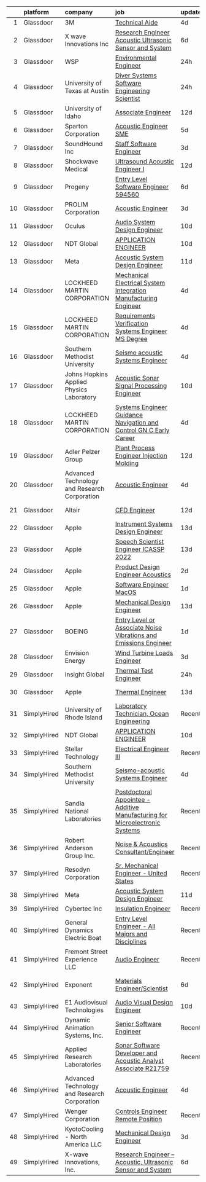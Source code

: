 

|    | platform    | company                                      | job                                                                                                                                                                                                                                                                                                                                                                                                                                                                                                                                                                                                                                                                                                                                                                                                                                                                                                                                                                                                                                                                                                                                                                                                                                                                                                                                                                                                                                                              | update_time   | location                   |
|---:|:------------|:---------------------------------------------|:-----------------------------------------------------------------------------------------------------------------------------------------------------------------------------------------------------------------------------------------------------------------------------------------------------------------------------------------------------------------------------------------------------------------------------------------------------------------------------------------------------------------------------------------------------------------------------------------------------------------------------------------------------------------------------------------------------------------------------------------------------------------------------------------------------------------------------------------------------------------------------------------------------------------------------------------------------------------------------------------------------------------------------------------------------------------------------------------------------------------------------------------------------------------------------------------------------------------------------------------------------------------------------------------------------------------------------------------------------------------------------------------------------------------------------------------------------------------|:--------------|:---------------------------|
|  1 | Glassdoor   | 3M                                           | [Technical Aide](https://www.glassdoor.com/partner/jobListing.htm?pos=116&ao=1136043&s=58&guid=0000018335bb9d0d932a3b06ee5d1005&src=GD_JOB_AD&t=SR&vt=w&cs=1_e4e8ccb9&cb=1663053831762&jobListingId=1008127083485&jrtk=3-0-1gcqrn79gklta801-1gcqrn79vgsqe800-34e2a38751367f7d-)                                                                                                                                                                                                                                                                                                                                                                                                                                                                                                                                                                                                                                                                                                                                                                                                                                                                                                                                                                                                                                                                                                                                                                                  | 4d            | Austin, TX                 |
|  2 | Glassdoor   | X wave Innovations  Inc                      | [Research Engineer   Acoustic  Ultrasonic Sensor and System](https://www.glassdoor.com/partner/jobListing.htm?pos=101&ao=1110586&s=58&guid=0000018335bb9d0d932a3b06ee5d1005&src=GD_JOB_AD&t=SR&vt=w&ea=1&cs=1_6ab6dded&cb=1663053831761&jobListingId=1008120456243&cpc=7AD1D84939BBEEF3&jrtk=3-0-1gcqrn79gklta801-1gcqrn79vgsqe800-8b28430843ee8fd0--6NYlbfkN0BHIfC1zsKGIu0R3teaIu8liT7fbRNLaQeDQfcPJweUKxynNxS1I3QAxxY8sUOPCofg_r53BMj0SbXowN0Fq7NDdNj3ZvmNwkX73jybw_-RU0XFOOqu_8ArTDP4JpwOlNlRmJhZIm22hZH9qKHJE12kr5AUzdWgt6ri3W2_npT1sjAwbd44WNW9zh1HfKyXybKDoUU2cLzmZs3jK1kNhK4EmWpRqxWf8zHHlDEnzKb4_nUWxABoQPUsxLwZWyWpzOIaiQCCViLu47f4D2IL7qQa5ZmstSOqw3RQURWP8IFcjwwG2N1Yft_nAVV9v0WdxsfHP-Plh-96XtE9RVdJjT16HCNAre2pKW-xGCWSNgGETQJOw_ZXmqxBuQl_JUFscBFulqXTjHc7af9g58w-2EbVKLCRmi_exqhVn5RZaeEtZ_LpgVMiBhIpuyH4WtObWAU3AZgIMhjJDPq81B8k2r7SJf0pxC2mzNAK6irKo6Mst65XIkogKzFGNtWIuU4kvg4Y4ZKLs5rOqSWcXh06IdNGZ409xxsNQPFbtiNhjPaH5R7DzGnhVO-b)                                                                                                                                                                                                                                                                                                                                                                                                                                                                                                            | 6d            | Gaithersburg, MD           |
|  3 | Glassdoor   | WSP                                          | [Environmental Engineer](https://www.glassdoor.com/partner/jobListing.htm?pos=126&ao=1136043&s=58&guid=0000018335bb9d0d932a3b06ee5d1005&src=GD_JOB_AD&t=SR&vt=w&cs=1_d72aa851&cb=1663053831763&jobListingId=1008135079902&jrtk=3-0-1gcqrn79gklta801-1gcqrn79vgsqe800-3a8945c45c2858a6-)                                                                                                                                                                                                                                                                                                                                                                                                                                                                                                                                                                                                                                                                                                                                                                                                                                                                                                                                                                                                                                                                                                                                                                          | 24h           | Washington, DC             |
|  4 | Glassdoor   | University of Texas at Austin                | [Diver Systems Software Engineering Scientist](https://www.glassdoor.com/partner/jobListing.htm?pos=123&ao=1136043&s=58&guid=0000018335bb9d0d932a3b06ee5d1005&src=GD_JOB_AD&t=SR&vt=w&cs=1_dd11e260&cb=1663053831763&jobListingId=1008134570966&jrtk=3-0-1gcqrn79gklta801-1gcqrn79vgsqe800-b68ce17203cedfa0-)                                                                                                                                                                                                                                                                                                                                                                                                                                                                                                                                                                                                                                                                                                                                                                                                                                                                                                                                                                                                                                                                                                                                                    | 24h           | Austin, TX                 |
|  5 | Glassdoor   | University of Idaho                          | [Associate Engineer](https://www.glassdoor.com/partner/jobListing.htm?pos=125&ao=1136043&s=58&guid=0000018335bb9d0d932a3b06ee5d1005&src=GD_JOB_AD&t=SR&vt=w&cs=1_a060320e&cb=1663053831763&jobListingId=1008105500449&jrtk=3-0-1gcqrn79gklta801-1gcqrn79vgsqe800-09539089cfeacf8f-)                                                                                                                                                                                                                                                                                                                                                                                                                                                                                                                                                                                                                                                                                                                                                                                                                                                                                                                                                                                                                                                                                                                                                                              | 12d           | Boise, ID                  |
|  6 | Glassdoor   | Sparton Corporation                          | [Acoustic Engineer  SME ](https://www.glassdoor.com/partner/jobListing.htm?pos=130&ao=1136043&s=58&guid=0000018335bb9d0d932a3b06ee5d1005&src=GD_JOB_AD&t=SR&vt=w&ea=1&cs=1_5c3b3124&cb=1663053831764&jobListingId=1008123110741&jrtk=3-0-1gcqrn79gklta801-1gcqrn79vgsqe800-692b4cdd0f771e1e-)                                                                                                                                                                                                                                                                                                                                                                                                                                                                                                                                                                                                                                                                                                                                                                                                                                                                                                                                                                                                                                                                                                                                                                    | 5d            | De Leon Springs, FL        |
|  7 | Glassdoor   | SoundHound Inc                               | [Staff Software Engineer](https://www.glassdoor.com/partner/jobListing.htm?pos=119&ao=1136043&s=58&guid=0000018335bb9d0d932a3b06ee5d1005&src=GD_JOB_AD&t=SR&vt=w&ea=1&cs=1_62de1226&cb=1663053831763&jobListingId=1008130047195&jrtk=3-0-1gcqrn79gklta801-1gcqrn79vgsqe800-3428b7ce9c956431-)                                                                                                                                                                                                                                                                                                                                                                                                                                                                                                                                                                                                                                                                                                                                                                                                                                                                                                                                                                                                                                                                                                                                                                    | 3d            | Santa Clara, CA            |
|  8 | Glassdoor   | Shockwave Medical                            | [Ultrasound Acoustic Engineer I](https://www.glassdoor.com/partner/jobListing.htm?pos=111&ao=1136043&s=58&guid=0000018335bb9d0d932a3b06ee5d1005&src=GD_JOB_AD&t=SR&vt=w&cs=1_7def0e69&cb=1663053831762&jobListingId=1008108505916&jrtk=3-0-1gcqrn79gklta801-1gcqrn79vgsqe800-98808e398b9d1ba3-)                                                                                                                                                                                                                                                                                                                                                                                                                                                                                                                                                                                                                                                                                                                                                                                                                                                                                                                                                                                                                                                                                                                                                                  | 12d           | Santa Clara, CA            |
|  9 | Glassdoor   | Progeny                                      | [Entry Level Software Engineer  594560 ](https://www.glassdoor.com/partner/jobListing.htm?pos=118&ao=1136043&s=58&guid=0000018335bb9d0d932a3b06ee5d1005&src=GD_JOB_AD&t=SR&vt=w&cs=1_9ae476f8&cb=1663053831763&jobListingId=1008120992779&jrtk=3-0-1gcqrn79gklta801-1gcqrn79vgsqe800-2b9a7bfbde9af731-)                                                                                                                                                                                                                                                                                                                                                                                                                                                                                                                                                                                                                                                                                                                                                                                                                                                                                                                                                                                                                                                                                                                                                          | 6d            | Manassas, VA               |
| 10 | Glassdoor   | PROLIM Corporation                           | [Acoustic Engineer](https://www.glassdoor.com/partner/jobListing.htm?pos=110&ao=1136043&s=58&guid=0000018335bb9d0d932a3b06ee5d1005&src=GD_JOB_AD&t=SR&vt=w&ea=1&cs=1_b2f879c9&cb=1663053831762&jobListingId=1008128997735&jrtk=3-0-1gcqrn79gklta801-1gcqrn79vgsqe800-958713a621f52ed5-)                                                                                                                                                                                                                                                                                                                                                                                                                                                                                                                                                                                                                                                                                                                                                                                                                                                                                                                                                                                                                                                                                                                                                                          | 3d            | Novi, MI                   |
| 11 | Glassdoor   | Oculus                                       | [Audio System Design Engineer](https://www.glassdoor.com/partner/jobListing.htm?pos=103&ao=1110586&s=58&guid=0000018335bb9d0d932a3b06ee5d1005&src=GD_JOB_AD&t=SR&vt=w&cs=1_55c152db&cb=1663053831761&jobListingId=1008113658597&cpc=F583A5AE0DDDFE3A&jrtk=3-0-1gcqrn79gklta801-1gcqrn79vgsqe800-28c7cf85aae0d09a--6NYlbfkN0DYl4UJW4r1Vl7FEn6T9F-rD9lpC-0oMJVSiWjK_MGUd8e8cHXcpv6KPyjLHZEfqkWF7jx5nefSJB46Wpu88sVmHRl6nBxftk6vkGNTcKdYu9StRJ4PPVJ88bejKAEmkxARDbR2ZgAU1yuwjqEOxhXnu0VJ7oteK4RS4h0U14nQ_iAPa-JDJ05aRnZP5UBFRfqfAitlt0cR2YgMYP5KKd4vudW_nWOip98DqYWvte0HlxIXwh9bUvaXVfULg7d07nzSOWPGRlHsWNkJkTXjKizMyyQlDh-zUf2DiO2vbuwVHfUJUAVjHAkEjoLexSRwK3ehnjoYpGbZ0rTBMXGbvpfwnn7C2RgeU5AYZIoF3TdPjlR_Ty1SlAPeuq0Gq6tCOUl5cid_RJhQNxXGYeXK2EEXrdjr8HFztWwFpOIOowUCdYAw2XQT605WtqqKHDLaIjAz_qh66GIY9zRoRTiYCUwnmMaj1MG4bBB8pFD_jSJu4fLphnBg4TolU8fvBa17Pue6qpuk9mHm_xdLvB7UAqoTRXv0lqMtgftJgAMv7fI51hMxS5Lyvl8QcsDqyCxrmvmMLC-PMAgpNdkTZF_AnB-uEXoTajP86Ar0gcjGFsRPmnubuIeEJaPHdidn5ed_zJWUWNXeJxXzHOrtA-UgV_h56Kg8oTS5x9okMdUL2kZnOxZY8lcpeo4wrAtiH-WkvTDFsRjvKtiuCfJay6MCtw9OFxQNAawfincBYtuNH-yCSQs5k6f6xt8lWz0e9oLM-LGneCi_i_hwSd8gb-ygNiD1E30beS9PgZ9vEVNdGEdgoR3rgd_T2E3ZA-GXkxiu2OoHQPz68oRkAWrWJVs6T-8yVr-a9bzDA7Zh1u6iFzFHqWocDvKs7ly-OVNk7KXd4VxDSJPFWnu2FBMVoPls8nxm-6gpiNMiMryh9IyUkJXDcChPKKfHfwLA4HedSGEFzFe0EDTXdC775CI3aoavMbEglJ_nukHCvdQtq4w6qC7N_jQsCos2iRGI0EAiQC6l2tytG6dSf0FXo8NdhC5qVpb3baC8slfyOW7vG9gWRfVDKvOuCyx0Fopdc-hXSYUS3Lc%3D) | 10d           | Remote                     |
| 12 | Glassdoor   | NDT Global                                   | [APPLICATION ENGINEER](https://www.glassdoor.com/partner/jobListing.htm?pos=124&ao=1136043&s=58&guid=0000018335bb9d0d932a3b06ee5d1005&src=GD_JOB_AD&t=SR&vt=w&ea=1&cs=1_34865d92&cb=1663053831763&jobListingId=1008114555342&jrtk=3-0-1gcqrn79gklta801-1gcqrn79vgsqe800-bfe88a4f5bb1a093-)                                                                                                                                                                                                                                                                                                                                                                                                                                                                                                                                                                                                                                                                                                                                                                                                                                                                                                                                                                                                                                                                                                                                                                       | 10d           | Houston, TX                |
| 13 | Glassdoor   | Meta                                         | [Acoustic System Design Engineer](https://www.glassdoor.com/partner/jobListing.htm?pos=107&ao=1136043&s=58&guid=0000018335bb9d0d932a3b06ee5d1005&src=GD_JOB_AD&t=SR&vt=w&cs=1_8fdf4b92&cb=1663053831762&jobListingId=1008112009631&jrtk=3-0-1gcqrn79gklta801-1gcqrn79vgsqe800-c7dc5a6c273f8688-)                                                                                                                                                                                                                                                                                                                                                                                                                                                                                                                                                                                                                                                                                                                                                                                                                                                                                                                                                                                                                                                                                                                                                                 | 11d           | Remote                     |
| 14 | Glassdoor   | LOCKHEED MARTIN CORPORATION                  | [Mechanical   Electrical System Integration Manufacturing Engineer](https://www.glassdoor.com/partner/jobListing.htm?pos=127&ao=1136043&s=58&guid=0000018335bb9d0d932a3b06ee5d1005&src=GD_JOB_AD&t=SR&vt=w&cs=1_b1ceab1e&cb=1663053831764&jobListingId=1008127863810&jrtk=3-0-1gcqrn79gklta801-1gcqrn79vgsqe800-ed6a3542e867acc0-)                                                                                                                                                                                                                                                                                                                                                                                                                                                                                                                                                                                                                                                                                                                                                                                                                                                                                                                                                                                                                                                                                                                               | 4d            | Kennedy Space Center, FL   |
| 15 | Glassdoor   | LOCKHEED MARTIN CORPORATION                  | [Requirements   Verification Systems Engineer  MS Degree ](https://www.glassdoor.com/partner/jobListing.htm?pos=115&ao=1136043&s=58&guid=0000018335bb9d0d932a3b06ee5d1005&src=GD_JOB_AD&t=SR&vt=w&cs=1_d815c9bf&cb=1663053831762&jobListingId=1008127863668&jrtk=3-0-1gcqrn79gklta801-1gcqrn79vgsqe800-94158177e2281364-)                                                                                                                                                                                                                                                                                                                                                                                                                                                                                                                                                                                                                                                                                                                                                                                                                                                                                                                                                                                                                                                                                                                                        | 4d            | Sunnyvale, CA              |
| 16 | Glassdoor   | Southern Methodist University                | [Seismo acoustic Systems Engineer](https://www.glassdoor.com/partner/jobListing.htm?pos=129&ao=1136043&s=58&guid=0000018335bb9d0d932a3b06ee5d1005&src=GD_JOB_AD&t=SR&vt=w&cs=1_7337614a&cb=1663053831764&jobListingId=1008126331335&jrtk=3-0-1gcqrn79gklta801-1gcqrn79vgsqe800-5a8e23d9e2fca924-)                                                                                                                                                                                                                                                                                                                                                                                                                                                                                                                                                                                                                                                                                                                                                                                                                                                                                                                                                                                                                                                                                                                                                                | 4d            | Dallas, TX                 |
| 17 | Glassdoor   | Johns Hopkins Applied Physics Laboratory     | [Acoustic Sonar Signal Processing Engineer](https://www.glassdoor.com/partner/jobListing.htm?pos=128&ao=1136043&s=58&guid=0000018335bb9d0d932a3b06ee5d1005&src=GD_JOB_AD&t=SR&vt=w&cs=1_2d4373c9&cb=1663053831764&jobListingId=1008114874395&jrtk=3-0-1gcqrn79gklta801-1gcqrn79vgsqe800-b44bca7d6ef2d0aa-)                                                                                                                                                                                                                                                                                                                                                                                                                                                                                                                                                                                                                                                                                                                                                                                                                                                                                                                                                                                                                                                                                                                                                       | 10d           | Laurel, MD                 |
| 18 | Glassdoor   | LOCKHEED MARTIN CORPORATION                  | [Systems Engineer  Guidance  Navigation and Control GN C   Early Career](https://www.glassdoor.com/partner/jobListing.htm?pos=121&ao=1136043&s=58&guid=0000018335bb9d0d932a3b06ee5d1005&src=GD_JOB_AD&t=SR&vt=w&cs=1_f429fd79&cb=1663053831763&jobListingId=1008127863524&jrtk=3-0-1gcqrn79gklta801-1gcqrn79vgsqe800-3321b21822e93ad2-)                                                                                                                                                                                                                                                                                                                                                                                                                                                                                                                                                                                                                                                                                                                                                                                                                                                                                                                                                                                                                                                                                                                          | 4d            | Uniondale, NY              |
| 19 | Glassdoor   | Adler Pelzer Group                           | [Plant Process Engineer  Injection Molding](https://www.glassdoor.com/partner/jobListing.htm?pos=117&ao=1136043&s=58&guid=0000018335bb9d0d932a3b06ee5d1005&src=GD_JOB_AD&t=SR&vt=w&cs=1_a22cc31b&cb=1663053831763&jobListingId=1008106762114&jrtk=3-0-1gcqrn79gklta801-1gcqrn79vgsqe800-5530e51e80e958d9-)                                                                                                                                                                                                                                                                                                                                                                                                                                                                                                                                                                                                                                                                                                                                                                                                                                                                                                                                                                                                                                                                                                                                                       | 12d           | Thomson, GA                |
| 20 | Glassdoor   | Advanced Technology and Research Corporation | [Acoustic Engineer](https://www.glassdoor.com/partner/jobListing.htm?pos=122&ao=1136043&s=58&guid=0000018335bb9d0d932a3b06ee5d1005&src=GD_JOB_AD&t=SR&vt=w&ea=1&cs=1_367f6be9&cb=1663053831763&jobListingId=1008127090778&jrtk=3-0-1gcqrn79gklta801-1gcqrn79vgsqe800-89e543602943ed7e-)                                                                                                                                                                                                                                                                                                                                                                                                                                                                                                                                                                                                                                                                                                                                                                                                                                                                                                                                                                                                                                                                                                                                                                          | 4d            | Bethesda, MD               |
| 21 | Glassdoor   | Altair                                       | [CFD Engineer](https://www.glassdoor.com/partner/jobListing.htm?pos=113&ao=1136043&s=58&guid=0000018335bb9d0d932a3b06ee5d1005&src=GD_JOB_AD&t=SR&vt=w&ea=1&cs=1_dccfb24c&cb=1663053831762&jobListingId=1008106584702&jrtk=3-0-1gcqrn79gklta801-1gcqrn79vgsqe800-5ad0a7cc3f3808d1-)                                                                                                                                                                                                                                                                                                                                                                                                                                                                                                                                                                                                                                                                                                                                                                                                                                                                                                                                                                                                                                                                                                                                                                               | 12d           | Southfield, MI             |
| 22 | Glassdoor   | Apple                                        | [Instrument Systems Design Engineer](https://www.glassdoor.com/partner/jobListing.htm?pos=105&ao=1110586&s=58&guid=0000018335bb9d0d932a3b06ee5d1005&src=GD_JOB_AD&t=SR&vt=w&cs=1_cd59f798&cb=1663053831761&jobListingId=1008103066454&cpc=F41FEAB56D215062&jrtk=3-0-1gcqrn79gklta801-1gcqrn79vgsqe800-e0dd8e63f2651d59--6NYlbfkN0BvKrLyj5gPmtZO9T8euul8TCxuuKNOtzRJOomxnwSEodTz2Bc-sPZlSXfvz6ygy0udUXuuEq4f77V5GBuk8TjVBfDiJ_4F1u6MGoi0Sdvwk0VPjK4BPMhIApUqmPZBP_N8H3GypWC-wPlAuK6CdtyW4irdEFbNOynGuWb_kZIf5VvpT9APgq3UVqpSMMD8NCEZrylFxE4TNtxqv6a8avCEksYwYHMWhvFVY1FPjIjX--c3bqYCbYVEAx_gWPfB2ih-mVcXIsBOqyyzyANjKIRITHqzySBqbS9yu7RGdhMyvXqclvrQL-2Y7-mbo4xXg4-b6OriKRpJ_QtTi5AistDbOBrrDpqcR56mCcql4_8AgQB1JxHtknMc3VW0hraUatW5R584SBd349gj8LkKdG1ERaesnI8kgpEePYHrCpkxVrEfjgg0RGyUkZUW8hmqbfdXGHk6pWMzJPYntClO2rSiiQlltyzoINJMN_LfHfRyQGPl-onYTaXmpAcgToUs5zfMUex7FWEWzgoBpzdqD6Vy-3DGQGnAF0E2bFvK44PKI1QMzdLEe_KJlmM2Ly9sJ6tftH592kBP-Ck8CqRtkfg1u0Bd9-1UcmzBNBzbLmZF_ldi6vi-dDRjZj7eaJPutUwmeIbgMPjibkkHUFqgril1IIeIHUFxol5qUBjm252xNkcquT79KOm42aIkDH7-YvH7NqCM40GnfYxRdM1BUrQy1D9FcNZWH5UjuQKoKmoym7-IFt5c37tO5M2BJPtXU_ejKJWS44BzKSpg4WDg2rNteyJW0oz6L2pJ5l-nQMRbRozHD9e-e0WFXL-GDKid2Igojw3N4_r-AdRUX3wUNHgzdPLIlYxTkjoduryBJ9IJBzY6u_9GzYKfJvKmwNGeVd7VRtqo4KAH3zW9PrQqv8RxtAHIpSzFDBBP1QgrulT8xY9H-eJPrBUNgT-cER1vZgJHwhygifr0JlLUPoG93fg7)                                                                                                         | 13d           | Austin, TX                 |
| 23 | Glassdoor   | Apple                                        | [Speech Scientist   Engineer  ICASSP 2022 ](https://www.glassdoor.com/partner/jobListing.htm?pos=108&ao=1136043&s=58&guid=0000018335bb9d0d932a3b06ee5d1005&src=GD_JOB_AD&t=SR&vt=w&cs=1_af28c67f&cb=1663053831762&jobListingId=1008105083580&jrtk=3-0-1gcqrn79gklta801-1gcqrn79vgsqe800-62b322b786e144ce-)                                                                                                                                                                                                                                                                                                                                                                                                                                                                                                                                                                                                                                                                                                                                                                                                                                                                                                                                                                                                                                                                                                                                                       | 13d           | Cupertino, CA              |
| 24 | Glassdoor   | Apple                                        | [Product Design Engineer   Acoustics](https://www.glassdoor.com/partner/jobListing.htm?pos=104&ao=1110586&s=58&guid=0000018335bb9d0d932a3b06ee5d1005&src=GD_JOB_AD&t=SR&vt=w&cs=1_1572fb2a&cb=1663053831761&jobListingId=1008131051740&cpc=334ABAF5D42DC775&jrtk=3-0-1gcqrn79gklta801-1gcqrn79vgsqe800-82d80ed8eeb3d195--6NYlbfkN0BvKrLyj5gPmtZO9T8euul8TCxuuKNOtzRJOomxnwSEodTz2Bc-sPZlPHrT5BCwu4SXmWdl-fBj0XhAk_BI58onkdZe_kD44O8sK3bwNyxjQJsO5A55EGA28AgUAL4PCD26XLQDV68k1ergC0CDAIiQ2dH9LpdR4-dZwcPOiW8Ui1863y3biixXZnVgPBwWsildWgSKTMFAxDqCwvvwym8MNGE7xtYN_gwlSErVFZM5Jy3zzdmb6wPPTxJAI_WSZFYDVUnQKYerPX2F2ncxVgXhPtBxAxZBDFYmu2SBbFvGxhQwbTcTznybsyIGASD75dzLMLydEpDbHC3a1KMMui-dbenxUkir-ojqhkbnHAr4r6wvtc8Igl86KpYWWIkC1W6NRZWUZdyGnk30EHxhLn24DrFUj-31LdZwqzkPierZTBxryG-Lw-Vc9ktUkZYQtSYh-A6vhWN9Jd93MhIXjHdiowVM2D2qJCi5ONYUhnCFRa9BeqqFAYY_HIgkfTe6nZWoiVR74Oy63IUo4BJliUcHYXnQj3irjrrV_ob_ohsMqW4hGO5nx_mmpUTPqQW3hzDRt6rxylPg-WejMHSWJD7Y9dmsZB8y44rhvTaAMLWS3iREoorm_Bd4Nw6DrF9mEXRFpPsfASFGmz0BH5ZvNSHa-5WmTkV9hv9vP5B_PaHkSAyuDOPt9Qj5rZ0M4ofjUVxCA6fRd7h22T1nV2kysIuip0YVyH6M-hyUZDT5m_jwGpb_Hxs4IL-4UikZo2kE2apRierqPVIBTPikfq-YmDbdMADYwYMOx9NPny3tsVxYl0midsvOqZKnp9KRsUmANNgFarPXwTyeRibf_TvJ5k4bZwqwXvmZex5N8DRXipbJKJlPaEdZp3EmDoaODC6qd1C2DSkaGpPZvb4V0ALXuVm3S8ANeFVTpYqD0x3r-kvA6HzWpC0KrNDnmjWUPB1OjJOp-vY-bV_cSomitXQOyuCHwQ6w767ZNEA%3D)                                                                                          | 2d            | Boulder, CO                |
| 25 | Glassdoor   | Apple                                        | [Software Engineer  MacOS](https://www.glassdoor.com/partner/jobListing.htm?pos=112&ao=1136043&s=58&guid=0000018335bb9d0d932a3b06ee5d1005&src=GD_JOB_AD&t=SR&vt=w&cs=1_64d95018&cb=1663053831762&jobListingId=1008132846125&jrtk=3-0-1gcqrn79gklta801-1gcqrn79vgsqe800-a266900fb0f2a2cc-)                                                                                                                                                                                                                                                                                                                                                                                                                                                                                                                                                                                                                                                                                                                                                                                                                                                                                                                                                                                                                                                                                                                                                                        | 1d            | Cupertino, CA              |
| 26 | Glassdoor   | Apple                                        | [Mechanical Design Engineer](https://www.glassdoor.com/partner/jobListing.htm?pos=114&ao=1136043&s=58&guid=0000018335bb9d0d932a3b06ee5d1005&src=GD_JOB_AD&t=SR&vt=w&cs=1_fa763912&cb=1663053831762&jobListingId=1008103336425&jrtk=3-0-1gcqrn79gklta801-1gcqrn79vgsqe800-7e9afa81553212bb-)                                                                                                                                                                                                                                                                                                                                                                                                                                                                                                                                                                                                                                                                                                                                                                                                                                                                                                                                                                                                                                                                                                                                                                      | 13d           | Cupertino, CA              |
| 27 | Glassdoor   | BOEING                                       | [Entry Level or Associate Noise  Vibrations and Emissions Engineer](https://www.glassdoor.com/partner/jobListing.htm?pos=102&ao=1110586&s=58&guid=0000018335bb9d0d932a3b06ee5d1005&src=GD_JOB_AD&t=SR&vt=w&cs=1_bd1ba659&cb=1663053831761&jobListingId=1008132389600&cpc=1FDE87803EF93CD3&jrtk=3-0-1gcqrn79gklta801-1gcqrn79vgsqe800-27d1d9c8234ee4b4--6NYlbfkN0BddK4H-tsabPiX3BvkwhvbvP4OkLNzlRX6egXJy9Hb11ERhvpR4KXHOGIJSt-F4Enq6bF-LW6E39e2ESs8dvOue02Wul91ebSUFosyxzMHAVWIJtV0kQvoBTcx0qVB4zA1TW3q5-UTkqrLofh5fux9NAAb-h0WQN7vEd9tYfHscvR6zzkaipdZYWZXmVP8vnabEyypTyTh0WLq0J2lzqFVCux9qIxnl7uCC9I3MwMnLorkMT2NrKhSANhyameH4wKGCriLigEU257VzL-nmhamC3kqUIY43Jw-moLiCYLhwrND6evTAoGfqmmZN83_bSNQ0OToubiB_A7PO6NmTlLJ8yJMqU1s2jcD9vbfWJVRXto6WWOUo54BjCxv7stEaXSAchkuS_TcFzVJAkS2gcY8_4Jt0o7duxWTfsQJ_lRxyRPgHqsO-tAwi2RAqR4fySw%3D)                                                                                                                                                                                                                                                                                                                                                                                                                                                                                                                                                                                                                            | 1d            | Everett, WA                |
| 28 | Glassdoor   | Envision Energy                              | [Wind Turbine Loads Engineer](https://www.glassdoor.com/partner/jobListing.htm?pos=120&ao=1136043&s=58&guid=0000018335bb9d0d932a3b06ee5d1005&src=GD_JOB_AD&t=SR&vt=w&cs=1_6823e948&cb=1663053831763&jobListingId=1008129648945&jrtk=3-0-1gcqrn79gklta801-1gcqrn79vgsqe800-4df370b42c36d15c-)                                                                                                                                                                                                                                                                                                                                                                                                                                                                                                                                                                                                                                                                                                                                                                                                                                                                                                                                                                                                                                                                                                                                                                     | 3d            | Boulder, CO                |
| 29 | Glassdoor   | Insight Global                               | [Thermal Test Engineer](https://www.glassdoor.com/partner/jobListing.htm?pos=106&ao=1110586&s=58&guid=0000018335bb9d0d932a3b06ee5d1005&src=GD_JOB_AD&t=SR&vt=w&cs=1_5b71c9c6&cb=1663053831762&jobListingId=1008133836434&cpc=3BA4CE39D5B5DEF5&jrtk=3-0-1gcqrn79gklta801-1gcqrn79vgsqe800-f42448be0654b7b6--6NYlbfkN0BKkHZu3wF05EeDimN_p6sYpKCMArvwa95YdH7UpkaBCqc7l59ErwqcShpe042ptrx6CwKi4FPz_KytNaNq2Sn_GeZEBYctgmWbnCWvIPc7ayTx96BjzpB9EdJVt0wfOHXowKL1MiULClaaMGrGzru3SRtlE4CRlT_9hrny26-O4OpYTFTeJBcyHWHRsv_CXpClqK6PpdxBmnGPB5qsuk8nkwRegqrMEOrNP09HpSAJP5gTDjZar2zLULIo2ldG51qZDEEUQNQCBF4KvC5troZxcXOIw2z7FiT7Z9CER5fbCBm1CgetfaK6szqsnJUVFy5Y63ntXyV2aqGgc4zBIMAjbhEw7LkTKnOiI43z5UjoJ_7RVdGf9MeHTpYipU9Sp3mw-Uc9I6Fmvuk8isgUP00tJ6tJSZHO5qOTpcfQy2ee19EhflWmp4IuCBJ8YqKFMtlAbLT8-ZHwiIxm97C2SMFMZIlin2kjSYKe8eMMnI0rlA%3D%3D)                                                                                                                                                                                                                                                                                                                                                                                                                                                                                                                                                                                                                          | 24h           | San Jose, CA               |
| 30 | Glassdoor   | Apple                                        | [Thermal Engineer](https://www.glassdoor.com/partner/jobListing.htm?pos=109&ao=1136043&s=58&guid=0000018335bb9d0d932a3b06ee5d1005&src=GD_JOB_AD&t=SR&vt=w&cs=1_4674b5fd&cb=1663053831762&jobListingId=1008103904958&jrtk=3-0-1gcqrn79gklta801-1gcqrn79vgsqe800-994a2d2737b6704b-)                                                                                                                                                                                                                                                                                                                                                                                                                                                                                                                                                                                                                                                                                                                                                                                                                                                                                                                                                                                                                                                                                                                                                                                | 13d           | Cupertino, CA              |
| 31 | SimplyHired | University of Rhode Island                   | [Laboratory Technician, Ocean Engineering](https://www.simplyhired.com/job/1Kx996oem656XXdiRXAVEjAG0eha8Z5uDyl37DUN0hu-3tTEO3tcmg?q=acoustic+engineer)                                                                                                                                                                                                                                                                                                                                                                                                                                                                                                                                                                                                                                                                                                                                                                                                                                                                                                                                                                                                                                                                                                                                                                                                                                                                                                           | Recently      | Narragansett, RI           |
| 32 | SimplyHired | NDT Global                                   | [APPLICATION ENGINEER](https://www.simplyhired.com/job/AjfGDpKF_ot8qfMPg1PBJeUb7dZjm0ucA-CMoRLQJAXMm5XI7kx3gA?q=acoustic+engineer)                                                                                                                                                                                                                                                                                                                                                                                                                                                                                                                                                                                                                                                                                                                                                                                                                                                                                                                                                                                                                                                                                                                                                                                                                                                                                                                               | 10d           | Houston, TX                |
| 33 | SimplyHired | Stellar Technology                           | [Electrical Engineer III](https://www.simplyhired.com/job/llPoCCeFwhRuBpLxkLeEk6WInvgaESX_GWiZv81IOJJumQqvp4xpSA?q=acoustic+engineer)                                                                                                                                                                                                                                                                                                                                                                                                                                                                                                                                                                                                                                                                                                                                                                                                                                                                                                                                                                                                                                                                                                                                                                                                                                                                                                                            | Recently      | Buffalo, NY                |
| 34 | SimplyHired | Southern Methodist University                | [Seismo-acoustic Systems Engineer](https://www.simplyhired.com/job/UK5fj0kLg_vk1fvTh0Zjkl4G5oNdBwXXuzLZwu3eC_qB2N6p0mPKrw?q=acoustic+engineer)                                                                                                                                                                                                                                                                                                                                                                                                                                                                                                                                                                                                                                                                                                                                                                                                                                                                                                                                                                                                                                                                                                                                                                                                                                                                                                                   | 4d            | Dallas, TX                 |
| 35 | SimplyHired | Sandia National Laboratories                 | [Postdoctoral Appointee - Additive Manufacturing for Microelectronic Systems](https://www.simplyhired.com/job/RzvcAQmzmTg1Abl203YmXX_qyVtg1kFo3LNf2wKyu92G86be1A6xRg?q=acoustic+engineer)                                                                                                                                                                                                                                                                                                                                                                                                                                                                                                                                                                                                                                                                                                                                                                                                                                                                                                                                                                                                                                                                                                                                                                                                                                                                        | Recently      | Albuquerque, NM            |
| 36 | SimplyHired | Robert Anderson Group Inc.                   | [Noise & Acoustics Consultant/Engineer](https://www.simplyhired.com/job/3RQyZ2epzGM_J7msygI1rKSrCCt5vftupBGmy5O7vl85YaWUn7J1Hw?q=acoustic+engineer)                                                                                                                                                                                                                                                                                                                                                                                                                                                                                                                                                                                                                                                                                                                                                                                                                                                                                                                                                                                                                                                                                                                                                                                                                                                                                                              | Recently      | Dearborn, MI               |
| 37 | SimplyHired | Resodyn Corporation                          | [Sr. Mechanical Engineer - United States](https://www.simplyhired.com/job/Dmtoa-g2Ut1rMIzgOrsGnHy7Nhyf4XD546fLNxUy18wxXu3ZN6Gh9A?q=acoustic+engineer)                                                                                                                                                                                                                                                                                                                                                                                                                                                                                                                                                                                                                                                                                                                                                                                                                                                                                                                                                                                                                                                                                                                                                                                                                                                                                                            | Recently      | Butte, MT                  |
| 38 | SimplyHired | Meta                                         | [Acoustic System Design Engineer](https://www.simplyhired.com/job/sSRtN-D5PKcDA53mTWpsQ1nocCJbomym6KXfe_F0WBfXc_Mhj_yhPw?q=acoustic+engineer)                                                                                                                                                                                                                                                                                                                                                                                                                                                                                                                                                                                                                                                                                                                                                                                                                                                                                                                                                                                                                                                                                                                                                                                                                                                                                                                    | 11d           | Remote                     |
| 39 | SimplyHired | Cybertec Inc                                 | [Insulation Engineer](https://www.simplyhired.com/job/R9NIaKddZeQK40cmHIll9t1ocv3ZXwQVJEuNWv_rfy_3s3ur4F3URQ?q=acoustic+engineer)                                                                                                                                                                                                                                                                                                                                                                                                                                                                                                                                                                                                                                                                                                                                                                                                                                                                                                                                                                                                                                                                                                                                                                                                                                                                                                                                | Recently      | Houston, TX                |
| 40 | SimplyHired | General Dynamics Electric Boat               | [Entry Level Engineer - All Majors and Disciplines](https://www.simplyhired.com/job/mZBpEuDp-XRP-65DxhFyFP0qHkdFsGb7sqOExAwDeLVsiPN4Mp1NXg?q=acoustic+engineer)                                                                                                                                                                                                                                                                                                                                                                                                                                                                                                                                                                                                                                                                                                                                                                                                                                                                                                                                                                                                                                                                                                                                                                                                                                                                                                  | Recently      | Groton, CT                 |
| 41 | SimplyHired | Fremont Street Experience LLC                | [Audio Engineer](https://www.simplyhired.com/job/_xgSd-rol8UUtKeI4OY-uHjkzf4OUtoHqlYKdcHiTteweI4GM8N5Ig?q=acoustic+engineer)                                                                                                                                                                                                                                                                                                                                                                                                                                                                                                                                                                                                                                                                                                                                                                                                                                                                                                                                                                                                                                                                                                                                                                                                                                                                                                                                     | Recently      | Las Vegas, NV              |
| 42 | SimplyHired | Exponent                                     | [Materials Engineer/Scientist](https://www.simplyhired.com/job/xmTz5-d7YtAIfwE6eSokC7XJON8Ys_QAqrklOiMtlA5S3urpF8ghTw?q=acoustic+engineer)                                                                                                                                                                                                                                                                                                                                                                                                                                                                                                                                                                                                                                                                                                                                                                                                                                                                                                                                                                                                                                                                                                                                                                                                                                                                                                                       | 6d            | Menlo Park, CA +1 location |
| 43 | SimplyHired | E1 Audiovisual Technologies                  | [Audio Visual Design Engineer](https://www.simplyhired.com/job/7cQu1fFLQxew5fXFC7wmvQKm1hpTxrQvJzMC0PN_OgrRwr7E4rCVBQ?q=acoustic+engineer)                                                                                                                                                                                                                                                                                                                                                                                                                                                                                                                                                                                                                                                                                                                                                                                                                                                                                                                                                                                                                                                                                                                                                                                                                                                                                                                       | 10d           | Phoenix, AZ                |
| 44 | SimplyHired | Dynamic Animation Systems, Inc.              | [Senior Software Engineer](https://www.simplyhired.com/job/AzssRDbf5igdq8fjkSjvzuWmDw_CyAuhZOcQrBC3CQsh09Ddu7iG1Q?q=acoustic+engineer)                                                                                                                                                                                                                                                                                                                                                                                                                                                                                                                                                                                                                                                                                                                                                                                                                                                                                                                                                                                                                                                                                                                                                                                                                                                                                                                           | Recently      | Bethesda, MD               |
| 45 | SimplyHired | Applied Research Laboratories                | [Sonar Software Developer and Acoustic Analyst Associate R21759](https://www.simplyhired.com/job/Kjonhx6rqotT16KInNpdD1g1AD-YHGpBOYmlTLUpOzjO1-0c3CDpJg?q=acoustic+engineer)                                                                                                                                                                                                                                                                                                                                                                                                                                                                                                                                                                                                                                                                                                                                                                                                                                                                                                                                                                                                                                                                                                                                                                                                                                                                                     | Recently      | Austin, TX                 |
| 46 | SimplyHired | Advanced Technology and Research Corporation | [Acoustic Engineer](https://www.simplyhired.com/job/n05BwqrkbOE1BWDk26EsqgG0x1MBj6c9IjNwDy0YutU_rnEC0J3ObQ?q=acoustic+engineer)                                                                                                                                                                                                                                                                                                                                                                                                                                                                                                                                                                                                                                                                                                                                                                                                                                                                                                                                                                                                                                                                                                                                                                                                                                                                                                                                  | 4d            | Bethesda, MD               |
| 47 | SimplyHired | Wenger Corporation                           | [Controls Engineer Remote Position](https://www.simplyhired.com/job/C9QduFyj__4ubVAsXOLOKIjCEnSCFKXUDPJu7RceDZdk_O2BbzTTCA?q=acoustic+engineer)                                                                                                                                                                                                                                                                                                                                                                                                                                                                                                                                                                                                                                                                                                                                                                                                                                                                                                                                                                                                                                                                                                                                                                                                                                                                                                                  | Recently      | Syracuse, NY               |
| 48 | SimplyHired | KyotoCooling - North America LLC             | [Mechanical Design Engineer](https://www.simplyhired.com/job/DXGVjYdsqiXet2oNADBtCAo0SIx05YnkqP6ndIqidCzRvYPevdrW8g?q=acoustic+engineer)                                                                                                                                                                                                                                                                                                                                                                                                                                                                                                                                                                                                                                                                                                                                                                                                                                                                                                                                                                                                                                                                                                                                                                                                                                                                                                                         | 3d            | Remote                     |
| 49 | SimplyHired | X-wave Innovations, Inc.                     | [Research Engineer – Acoustic, Ultrasonic Sensor and System](https://www.simplyhired.com/job/_gyeShJqBK0mmHpi5i0qAIQDMGxvPTunYpnBILy4CBjmfnsy2uCnBg?q=acoustic+engineer)                                                                                                                                                                                                                                                                                                                                                                                                                                                                                                                                                                                                                                                                                                                                                                                                                                                                                                                                                                                                                                                                                                                                                                                                                                                                                         | 6d            | Gaithersburg, MD           |